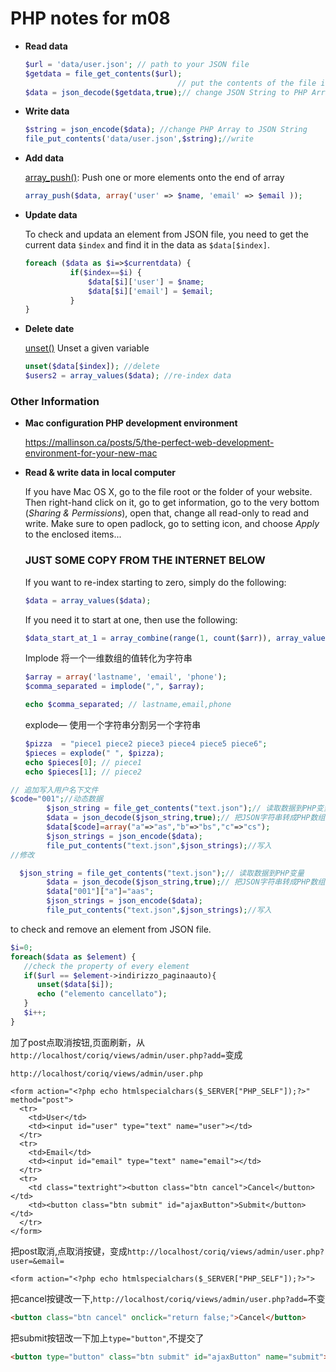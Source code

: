 # PHP notes for m08

- **Read data**

  ```php
  $url = 'data/user.json'; // path to your JSON file
  $getdata = file_get_contents($url); 
  									// put the contents of the file into a variable
  $data = json_decode($getdata,true);// change JSON String to PHP Array
  ```

- **Write data**
  
  ```php
  $string = json_encode($data); //change PHP Array to JSON String
  file_put_contents('data/user.json',$string);//write
  ```
  
- **Add data**
  
  [array_push()](https://www.php.net/manual/en/function.array-push.php):  Push one or more elements onto the end of array
  
  ```php
  array_push($data, array('user' => $name, 'email' => $email ));
  ```
  
- **Update data**

  To check and updata an element from JSON file, you need to get the current data `$index` and find it in the data as `$data[$index]`.

  ```php
  foreach ($data as $i=>$currentdata) {
  			if($index==$i) {
  				$data[$i]['user'] = $name;
  				$data[$i]['email'] = $email;
  			}
  }
  ```

- **Delete date**

  [unset()](https://www.php.net/manual/en/function.unset.php) Unset a given variable

  ```php
  unset($data[$index]); //delete
  $users2 = array_values($data); //re-index data
  ```





### Other Information

- **Mac configuration PHP development environment**

  https://mallinson.ca/posts/5/the-perfect-web-development-environment-for-your-new-mac

- **Read & write data in local computer**

  If you have Mac OS X, go to the file root or the folder of your website. Then right-hand click on it, go to get information, go to the very bottom (*Sharing & Permissions*), open that, change all read-only to read and write. Make sure to open padlock, go to setting icon, and choose *Apply* to the enclosed items...

  

  

  

  ### **JUST SOME COPY FROM THE INTERNET BELOW**

  If you want to re-index starting to zero, simply do the following:

  ```php
  $data = array_values($data);
  ```

  If you need it to start at one, then use the following:

  ```php
  $data_start_at_1 = array_combine(range(1, count($arr)), array_values($arr));
  ```

  Implode 将一个一维数组的值转化为字符串

  ```php
  $array = array('lastname', 'email', 'phone');
  $comma_separated = implode(",", $array);
  
  echo $comma_separated; // lastname,email,phone
  ```

  explode— 使用一个字符串分割另一个字符串

  ```php
  $pizza  = "piece1 piece2 piece3 piece4 piece5 piece6";
  $pieces = explode(" ", $pizza);
  echo $pieces[0]; // piece1
  echo $pieces[1]; // piece2
  ```

```php
// 追加写入用户名下文件
$code="001";//动态数据
        $json_string = file_get_contents("text.json");// 读取数据到PHP变量
        $data = json_decode($json_string,true);// 把JSON字符串转成PHP数组
        $data[$code]=array("a"=>"as","b"=>"bs","c"=>"cs");
        $json_strings = json_encode($data);
        file_put_contents("text.json",$json_strings);//写入
//修改

  $json_string = file_get_contents("text.json");// 读取数据到PHP变量
        $data = json_decode($json_string,true);// 把JSON字符串转成PHP数组
        $data["001"]["a"]="aas";
        $json_strings = json_encode($data);
        file_put_contents("text.json",$json_strings);//写入
```

to check and remove an element from JSON file.

```php
$i=0;
foreach($data as $element) {
   //check the property of every element
   if($url == $element->indirizzo_paginaauto){
      unset($data[$i]);
      echo ("elemento cancellato");
   }
   $i++;
}
```



加了post点取消按钮,页面刷新，从`http://localhost/coriq/views/admin/user.php?add=`变成

`http://localhost/coriq/views/admin/user.php`

```php+HTML
<form action="<?php echo htmlspecialchars($_SERVER["PHP_SELF"]);?>" method="post">
  <tr>
    <td>User</td>
    <td><input id="user" type="text" name="user"></td>
  </tr>
  <tr>
    <td>Email</td>
    <td><input id="email" type="text" name="email"></td>
  </tr>
  <tr>
    <td class="textright"><button class="btn cancel">Cancel</button></td> 
    <td><button class="btn submit" id="ajaxButton">Submit</button></td>
  </tr>
</form>
```

把post取消,点取消按键，变成`http://localhost/coriq/views/admin/user.php?user=&email=`

```php+HTML
<form action="<?php echo htmlspecialchars($_SERVER["PHP_SELF"]);?>">
```

把cancel按键改一下,`http://localhost/coriq/views/admin/user.php?add=`不变

```html
<button class="btn cancel" onclick="return false;">Cancel</button>
```

把submit按钮改一下加上`type="button"`,不提交了

```html
<button type="button" class="btn submit" id="ajaxButton" name="submit">Submit</button>
```



